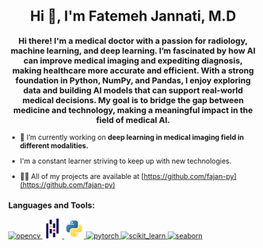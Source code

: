 <h1 align="center">Hi 👋, I'm Fatemeh Jannati, M.D</h1>
<h3 align="center">Hi there! I'm a medical doctor with a passion for radiology, machine learning, and deep learning. I’m fascinated by how AI can improve medical imaging and expediting diagnosis, making healthcare more accurate and efficient. With a strong foundation in Python, NumPy, and Pandas, I enjoy exploring data and building AI models that can support real-world medical decisions. My goal is to bridge the gap between medicine and technology, making a meaningful impact in the field of medical AI.</h3>

- 🔭 I’m currently working on **deep learning in medical imaging field in different modalities.**
- I'm a constant learner striving to keep up with new technologies.

- 👨‍💻 All of my projects are available at [https://github.com/fajan-py](https://github.com/fajan-py)

<p align="left">
</p>

<h3 align="left">Languages and Tools:</h3>
<p align="left"> <a href="https://opencv.org/" target="_blank" rel="noreferrer"> <img src="https://www.vectorlogo.zone/logos/opencv/opencv-icon.svg" alt="opencv" width="40" height="40"/> </a> <a href="https://pandas.pydata.org/" target="_blank" rel="noreferrer"> <img src="https://raw.githubusercontent.com/devicons/devicon/2ae2a900d2f041da66e950e4d48052658d850630/icons/pandas/pandas-original.svg" alt="pandas" width="40" height="40"/> </a> <a href="https://www.python.org" target="_blank" rel="noreferrer"> <img src="https://raw.githubusercontent.com/devicons/devicon/master/icons/python/python-original.svg" alt="python" width="40" height="40"/> </a> <a href="https://pytorch.org/" target="_blank" rel="noreferrer"> <img src="https://www.vectorlogo.zone/logos/pytorch/pytorch-icon.svg" alt="pytorch" width="40" height="40"/> </a> <a href="https://scikit-learn.org/" target="_blank" rel="noreferrer"> <img src="https://upload.wikimedia.org/wikipedia/commons/0/05/Scikit_learn_logo_small.svg" alt="scikit_learn" width="40" height="40"/> </a> <a href="https://seaborn.pydata.org/" target="_blank" rel="noreferrer"> <img src="https://seaborn.pydata.org/_images/logo-mark-lightbg.svg" alt="seaborn" width="40" height="40"/> </a> </p>

